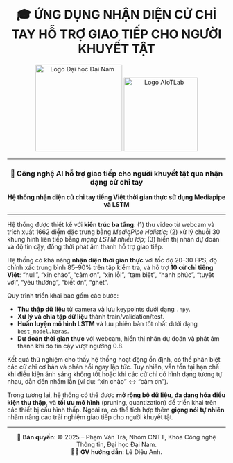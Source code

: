 <div align="center">

# 🎓 ỨNG DỤNG NHẬN DIỆN CỬ CHỈ TAY HỖ TRỢ GIAO TIẾP CHO NGƯỜI KHUYẾT TẬT  

<img src="images/logo.png" alt="Logo Đại học Đại Nam" width="200"/>
<img src="images/AIoTLab_logo.png" alt="Logo AIoTLab" width="170"/>

---

### 🔬 Công nghệ AI hỗ trợ giao tiếp cho người khuyết tật qua nhận dạng cử chỉ tay  

**Hệ thống nhận diện cử chỉ tay tiếng Việt thời gian thực sử dụng Mediapipe và LSTM**  

</div>

---

Hệ thống được thiết kế với **kiến trúc ba tầng**: (1) thu video từ webcam và trích xuất 1662 điểm đặc trưng bằng *MediaPipe Holistic*; (2) xử lý chuỗi 30 khung hình liên tiếp bằng *mạng LSTM nhiều lớp*; (3) hiển thị nhãn dự đoán và độ tin cậy, đồng thời phát âm thanh hỗ trợ giao tiếp.  

Hệ thống có khả năng **nhận diện thời gian thực** với tốc độ 20–30 FPS, độ chính xác trung bình 85–90% trên tập kiểm tra, và hỗ trợ **10 cử chỉ tiếng Việt**: “null”, “xin chào”, “cảm ơn”, “xin lỗi”, “tạm biệt”, “hạnh phúc”, “tuyệt vời”, “yêu thương”, “biết ơn”, “ghét”.  

Quy trình triển khai bao gồm các bước:  
- **Thu thập dữ liệu** từ camera và lưu keypoints dưới dạng `.npy`.  
- **Xử lý và chia tập dữ liệu** thành train/validation/test.  
- **Huấn luyện mô hình LSTM** và lưu phiên bản tốt nhất dưới dạng `best_model.keras`.  
- **Dự đoán thời gian thực** với webcam, hiển thị nhãn dự đoán và phát âm thanh khi độ tin cậy vượt ngưỡng 0.8.  

Kết quả thử nghiệm cho thấy hệ thống hoạt động ổn định, có thể phân biệt các cử chỉ cơ bản và phản hồi ngay lập tức. Tuy nhiên, vẫn tồn tại hạn chế khi điều kiện ánh sáng không tốt hoặc khi các cử chỉ có hình dạng tương tự nhau, dẫn đến nhầm lẫn (ví dụ: “xin chào” ↔ “cảm ơn”).  

Trong tương lai, hệ thống có thể được **mở rộng bộ dữ liệu**, **đa dạng hóa điều kiện thu thập**, và **tối ưu mô hình** (pruning, quantization) để triển khai trên các thiết bị cấu hình thấp. Ngoài ra, có thể tích hợp thêm **giọng nói tự nhiên** nhằm nâng cao trải nghiệm giao tiếp cho người khuyết tật.  

---

<div align="center">

📝 **Bản quyền**: © 2025 – Phạm Văn Trà, Nhóm CNTT, Khoa Công nghệ Thông tin, Đại học Đại Nam.  
👩‍🏫 **GV hướng dẫn**: Lê Diệu Anh.  

</div>
